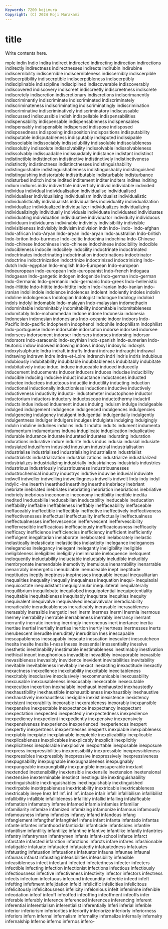 ```yaml
---
Keywords: 7200 kojimura
Copyright: (C) 2024 Koji Murakami
---
```


# title

Write contents here.



mple indin Indio Indira indirect indirected indirecting indirection indirections indirectly
indirectness indirectnesses indirects indirubin indirubine indiscernibility indiscernible indiscernibleness indiscernibly indiscerpible
indiscerptibility indiscerptible indiscerptibleness indiscerptibly indisciplinable indiscipline indisciplined indiscoverable indiscoverably indiscovered
indiscovery indiscreet indiscreetly indiscreetness indiscrete indiscretely indiscretion indiscretionary indiscretions indiscrimanently
indiscriminantly indiscriminate indiscriminated indiscriminately indiscriminateness indiscriminating indiscriminatingly indiscrimination indiscriminative indiscriminatively
indiscriminatory indiscussable indiscussed indiscussible indish indispellable indispensabilities indispensability indispensable indispensableness
indispensables indispensably indispensible indispersed indispose indisposed indisposedness indisposing indisposition indispositions
indisputability indisputable indisputableness indisputably indisputed indissipable indissociable indissociably indissolubility indissoluble
indissolubleness indissolubly indissolute indissolvability indissolvable indissolvableness indissolvably indissuadable indissuadably indistance
indistant indistinct indistinctible indistinction indistinctive indistinctively indistinctiveness indistinctly indistinctness indistinctnesses
indistinguishability indistinguishable indistinguishableness indistinguishably indistinguished indistinguishing indistortable indistributable indisturbable indisturbance
indisturbed inditch indite indited inditement inditer inditers indites inditing indium
indiums indiv indivertible indivertibly individ individable individed individua individual individualisation
individualise individualised individualiser individualising individualism individualist individualistic individualistically individualists individualities
individuality individualization individualize individualized individualizer individualizes individualizing individualizingly individually individuals
individuate individuated individuates individuating individuation individuative individuator individuity individuous individuum
individuums indivinable indivinity indivisibility indivisible indivisibleness indivisibly indivisim indivision indn
Indo- indo- Indo-afghan Indo-african Indo-Aryan Indo-aryan indo-aryan Indo-australian Indo-british Indo-briton
Indo-burmese Indo-celtic Indochina indochina Indo-Chinese Indo-chinese Indochinese indo-chinese indochinese indocibility
indocible indocibleness indocile indocilely indocility indoctrinate indoctrinated indoctrinates indoctrinating indoctrination
indoctrinations indoctrinator indoctrine indoctrinization indoctrinize indoctrinized indoctrinizing Indo-dutch Indo-egyptian Indo-english
Indo-European Indo-european Indoeuropean indo-european Indo-europeanist Indo-french Indogaea Indogaean Indo-gangetic indogen
indogenide Indo-german indo-german Indo-Germanic Indo-germanic indo-germanic Indo-greek Indo-hellenistic Indo-Hittite Indo-hittite
indo-hittite indoin Indo-Iranian Indo-iranian indo-iranian indol indole indolence indolences indolent
indolently indoles indolin indoline indologenous Indologian Indologist Indologue Indology indoloid
indols indolyl indomable Indo-malayan Indo-malaysian indomethacin indominitable indominitably indomitability indomitable
indomitableness indomitably Indo-mohammedan Indone indone Indonesia indonesia Indonesian indonesian indonesians
Indo-oceanic indoor indoors Indo-Pacific Indo-pacific indophenin indophenol Indophile Indophilism Indophilist
Indo-portuguese Indore indorsable indorsation indorse indorsed indorsee indorsees indorsement indorser
indorsers indorses indorsing indorsor indorsors Indo-saracenic Indo-scythian Indo-spanish Indo-sumerian Indo-teutonic
indow indowed indowing indows indoxyl indoxylic indoxyls indoxylsulphuric Indra indraft
indrafts Indrani indrape indraught indrawal indrawing indrawn Indre Indre-et-Loire indrench
indri Indris indris indubious indubiously indubitability indubitable indubitableness indubitably indubitate
indubitatively induc induc. induce induceable induced inducedly inducement inducements inducer
inducers induces induciae inducibility inducible inducing inducive induct inductance inductances
inducted inductee inductees inducteous inductile inductility inducting induction inductional inductionally
inductionless inductions inductive inductively inductiveness inductivity inducto- inductometer inductophone inductor
inductorium inductors inductory inductoscope inductothermy inductril inducts indue indued induement
indues induing induism indulge indulgeable indulged indulgement indulgence indulgenced indulgences
indulgencies indulgencing indulgency indulgent indulgential indulgentially indulgently indulgentness indulger indulgers
indulges indulgiate indulging indulgingly indulin induline indulines indulins indult indulto
indults indument indumenta indumentum indumentums induna induplicate induplication induplicative indurable
indurance indurate indurated indurates indurating induration indurations indurative indure indurite
Indus indus indusia indusial indusiate indusiated indusiform indusioid indusium industrial
industrialisation industrialise industrialised industrialising industrialism industrialist industrialists industrialization industrializations industrialize
industrialized industrializes industrializing industrially industrialness industrials industries industrious industriously industriousness
industriousnesses industrochemical industry industrys indutive induviae induvial induviate indwell indweller
indwelling indwellingness indwells indwelt Indy indy indyl indylic -ine inearth
inearthed inearthing inearths inebriacy inebriant inebriate inebriated inebriates inebriating inebriation
inebriations inebriative inebriety inebrious ineconomic ineconomy inedibility inedible inedita inedited
Ineducabilia ineducabilian ineducability ineducable ineducation ineffability ineffable ineffableness ineffably ineffaceability
ineffaceable ineffaceably ineffectible ineffectibly ineffective ineffectively ineffectiveness ineffectivenesses ineffectual ineffectuality
ineffectually ineffectualness ineffectualnesses ineffervescence ineffervescent ineffervescibility ineffervescible inefficacious inefficaciously inefficaciousness
inefficacity inefficacy inefficience inefficiencies inefficiency inefficient inefficiently ineffulgent inegalitarian inelaborate
inelaborated inelaborately inelastic inelastically inelasticate inelasticities inelasticity inelegance inelegances inelegancies
inelegancy inelegant inelegantly ineligibility ineligible ineligibleness ineligibles ineligibly ineliminable ineloquence
ineloquent ineloquently ineluctability ineluctable ineluctably ineludible ineludibly inembryonate inemendable inemotivity
inemulous inenarrability inenarrable inenarrably inenergetic inenubilable inenucleable inept ineptitude ineptitudes
ineptly ineptness ineptnesses inequable inequal inequalitarian inequalities inequality inequally inequalness
inequation inequi- inequiaxial inequicostate inequidistant inequigranular inequilateral inequilaterally inequilibrium inequilobate
inequilobed inequipotential inequipotentiality inequitable inequitableness inequitably inequitate inequities inequity inequivalent
inequivalve inequivalved inequivalvular ineradicability ineradicable ineradicableness ineradicably inerasable inerasableness inerasably
inerasible inergetic Ineri inerm Inermes Inermi Inermia inermous Inerney inerrability
inerrable inerrableness inerrably inerrancy inerrant inerrantly inerratic inerring inerringly inerroneous
inert inertance inertia inertiae inertial inertially inertias inertion inertly inertness
inertnesses inerts inerubescent inerudite ineruditely inerudition Ines inescapable inescapableness inescapably
inescate inescation inesculent inescutcheon Inesita inesite Ineslta I-ness Inessa inessential
inessentiality inessive inesthetic inestimability inestimable inestimableness inestimably inestivation inethical ineunt
ineuphonious inevadible inevadibly inevaporable inevasible inevasibleness inevasibly inevidence inevident inevitabilities
inevitability inevitable inevitableness inevitably inexact inexacting inexactitude inexactly inexactness inexcellence
inexcitability inexcitable inexcitableness inexcitably inexclusive inexclusively inexcommunicable inexcusability inexcusable inexcusableness
inexcusably inexecrable inexecutable inexecution inexertion inexhalable inexhaust inexhausted inexhaustedly inexhaustibility
inexhaustible inexhaustibleness inexhaustibly inexhaustive inexhaustively inexhaustless inexigible inexist inexistence inexistency
inexistent inexorability inexorable inexorableness inexorably inexpansible inexpansive inexpectable inexpectance inexpectancy
inexpectant inexpectation inexpected inexpectedly inexpectedness inexpedience inexpediency inexpedient inexpediently inexpensive
inexpensively inexpensiveness inexperience inexperienced inexperiences inexpert inexpertly inexpertness inexpertnesses inexperts
inexpiable inexpiableness inexpiably inexpiate inexplainable inexpleble inexplicability inexplicable inexplicableness inexplicables
inexplicably inexplicit inexplicitly inexplicitness inexplorable inexplosive inexportable inexposable inexposure inexpress
inexpressibilities inexpressibility inexpressible inexpressibleness inexpressibles inexpressibly inexpressive inexpressively inexpressiveness inexpugnability
inexpugnable inexpugnableness inexpugnably inexpungeable inexpungibility inexpungible inexsuperable inextant inextended inextensibility
inextensible inextensile inextension inextensional inextensive inexterminable inextinct inextinguible inextinguishability inextinguishable
inextinguishables inextinguishably inextinguished inextirpable inextirpableness inextricability inextricable inextricableness inextricably ineye
Inez Inf Inf. inf inf. inface infair infall infallibilism infallibilist
infallibility infallible infallibleness infallibly infallid infalling infalsificable infamation infamatory infame
infamed infamia infamies infamiliar infamiliarity infamize infamized infamizing infamonize infamous
infamously infamousness infamy infancies infancy infand infandous infang infanglement infangthef
infangthief infans infant infanta infantado infantas infante infantes infanthood infanticidal
infanticide infanticides infantile infantilism infantility infantilize infantine infantive infantlike infantly
infantries infantry infantryman infantrymen infants infant-school infarce infarct infarctate infarcted
infarction infarctions infarcts infare infares infashionable infatigable infatuate infatuated infatuatedly
infatuatedness infatuates infatuating infatuation infatuations infatuator infauna infaunae infaunal infaunas
infaust infausting infeasibilities infeasibility infeasible infeasibleness infect infectant infected infectedness
infecter infecters infectible infecting infection infectionist infections infectious infectiously infectiousness
infective infectiveness infectivity infector infectors infectress infects infectum infectuous infecund
infecundity infeeble infeed infeft infefting infeftment infeijdation Infeld infelicific infelicities
infelicitous infelicitously infelicitousness infelicity infelonious infelt infeminine infenible infeodation infeof
infeoff infeoffed infeoffing infeoffment infeoffs infer inferable inferably inference inferenced
inferences inferencing inferent inferential inferentialism inferentialist inferentially Inferi inferial inferible
inferior inferiorism inferiorities inferiority inferiorize inferiorly inferiorness inferiors infern infernal
infernalism infernality infernalize infernally infernalry infernalship Inferno inferno infernos infero-
